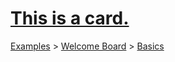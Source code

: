 # [This is a card.](https://trello.com/c/bzDsCs2P/2-this-is-a-card)

[Examples](../../README.md) > [Welcome Board](../README.md) > [Basics](README.md)





